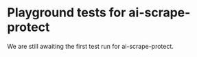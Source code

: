 # Playground tests for ai-scrape-protect
We are still awaiting the first test run for ai-scrape-protect.
